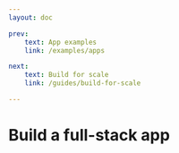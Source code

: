 ```yaml
---
layout: doc

prev:
    text: App examples
    link: /examples/apps

next:
    text: Build for scale
    link: /guides/build-for-scale

---
```


# Build a full-stack app
